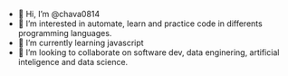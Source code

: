 - 👋 Hi, I’m @chava0814
- 👀 I’m interested in automate, learn and practice code in differents programming languages.
- 🌱 I’m currently learning javascript
- 💞️ I’m looking to collaborate on software dev, data enginering, artificial inteligence and data science.


<!---
chava0814/chava0814 is a ✨ special ✨ repository because its `README.md` (this file) appears on your GitHub profile.
You can click the Preview link to take a look at your changes.
--->
